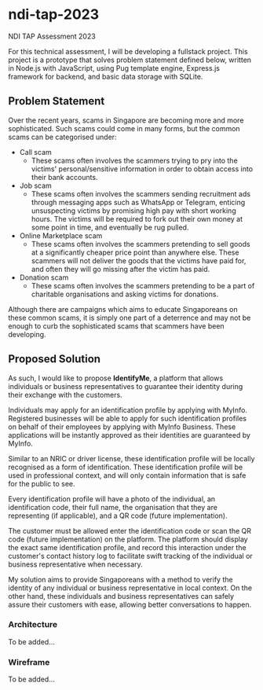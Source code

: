 # ndi-tap-2023

NDI TAP Assessment 2023

For this technical assessment, I will be developing a fullstack project. This project is a prototype that solves problem statement defined below, written in Node.js with JavaScript, using Pug template engine, Express.js framework for backend, and basic data storage with SQLite.

## Problem Statement

Over the recent years, scams in Singapore are becoming more and more sophisticated.
Such scams could come in many forms, but the common scams can be categorised under:

-   Call scam
    -   These scams often involves the scammers trying to pry into the victims' personal/sensitive information in order to obtain access into their bank accounts.
-   Job scam
    -   These scams often involves the scammers sending recruitment ads through messaging apps such as WhatsApp or Telegram, enticing unsuspecting victims by promising high pay with short working hours. The victims will be required to fork out their own money at some point in time, and eventually be rug pulled.
-   Online Marketplace scam
    -   These scams often involves the scammers pretending to sell goods at a significantly cheaper price point than anywhere else. These scammers will not deliver the goods that the victims have paid for, and often they will go missing after the victim has paid.
-   Donation scam
    -   These scams often involves the scammers pretending to be a part of charitable organisations and asking victims for donations.

Although there are campaigns which aims to educate Singaporeans on these common scams, it is simply one part of a deterrence and may not be enough to curb the sophisticated scams that scammers have been developing.

## Proposed Solution

As such, I would like to propose **IdentifyMe**, a platform that allows individuals or business representatives to guarantee their identity during their exchange with the customers.

Individuals may apply for an identification profile by applying with MyInfo. Registered businesses will be able to apply for such identification profiles on behalf of their employees by applying with MyInfo Business. These applications will be instantly approved as their identities are guaranteed by MyInfo.

Similar to an NRIC or driver license, these identification profile will be locally recognised as a form of identification. These identification profile will be used in professional context, and will only contain information that is safe for the public to see.

Every identification profile will have a photo of the individual, an identification code, their full name, the organisation that they are representing (if applicable), and a QR code (future implementation).

The customer must be allowed enter the identification code or scan the QR code (future implementation) on the platform. The platform should display the exact same identification profile, and record this interaction under the customer's contact history log to facilitate swift tracking of the individual or business representative when necessary.

My solution aims to provide Singaporeans with a method to verify the identity of any individual or business representative in local context. On the other hand, these individuals and business representatives can safely assure their customers with ease, allowing better conversations to happen.

### Architecture

To be added...

### Wireframe

To be added...
